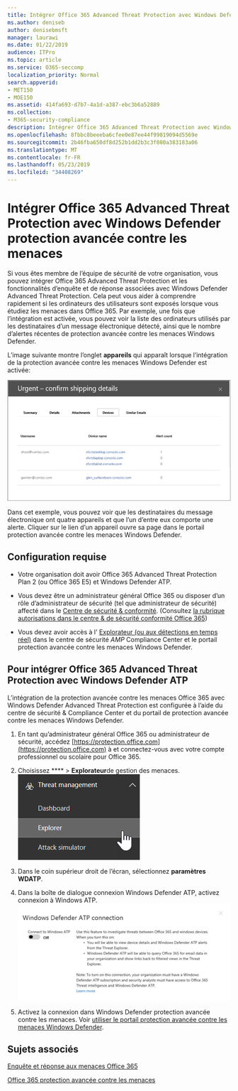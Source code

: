 ```yaml
---
title: Intégrer Office 365 Advanced Threat Protection avec Windows Defender protection avancée contre les menaces
ms.author: deniseb
author: denisebmsft
manager: laurawi
ms.date: 01/22/2019
audience: ITPro
ms.topic: article
ms.service: O365-seccomp
localization_priority: Normal
search.appverid:
- MET150
- MOE150
ms.assetid: 414fa693-d7b7-4a1d-a387-ebc3b6a52889
ms.collection:
- M365-security-compliance
description: Intégrer Office 365 Advanced Threat Protection avec Windows Defender protection avancée contre les menaces pour consulter des informations plus détaillées sur la gestion des menaces.
ms.openlocfilehash: 8fbbc8beeeba6cfee0e87ee44f99819094d5569e
ms.sourcegitcommit: 2b46fba650df8d252b1dd2b3c3f080a383183a06
ms.translationtype: MT
ms.contentlocale: fr-FR
ms.lasthandoff: 05/23/2019
ms.locfileid: "34408269"
---
```

# <a name="integrate-office-365-advanced-threat-protection-with-windows-defender-advanced-threat-protection"></a>Intégrer Office 365 Advanced Threat Protection avec Windows Defender protection avancée contre les menaces

Si vous êtes membre de l’équipe de sécurité de votre organisation, vous pouvez intégrer Office 365 Advanced Threat Protection et les fonctionnalités d’enquête et de réponse associées avec Windows Defender Advanced Threat Protection. Cela peut vous aider à comprendre rapidement si les ordinateurs des utilisateurs sont exposés lorsque vous étudiez les menaces dans Office 365. Par exemple, une fois que l’intégration est activée, vous pouvez voir la liste des ordinateurs utilisés par les destinataires d’un message électronique détecté, ainsi que le nombre d’alertes récentes de protection avancée contre les menaces Windows Defender.
  
L’image suivante montre l’onglet **appareils** qui apparaît lorsque l’intégration de la protection avancée contre les menaces Windows Defender est activée: 
  
![Lorsque l’ATP Windows Defender est activé, vous pouvez voir une liste des ordinateurs avec des alertes.](media/fec928ea-8f0c-44d7-80b9-a2e0a8cd4e89.PNG)
  
Dans cet exemple, vous pouvez voir que les destinataires du message électronique ont quatre appareils et que l’un d’entre eux comporte une alerte. Cliquer sur le lien d’un appareil ouvre sa page dans le portail protection avancée contre les menaces Windows Defender.
  
## <a name="requirements"></a>Configuration requise

- Votre organisation doit avoir Office 365 Advanced Threat Protection Plan 2 (ou Office 365 E5) et Windows Defender ATP.
    
- Vous devez être un administrateur général Office 365 ou disposer d’un rôle d’administrateur de sécurité (tel que administrateur de sécurité) affecté dans le [Centre de sécurité &amp; conformité](https://protection.office.com). (Consultez [la rubrique autorisations dans le centre &amp; de sécurité conformité Office 365](permissions-in-the-security-and-compliance-center.md))
    
- Vous devez avoir accès à l' [Explorateur (ou aux détections en temps réel)](threat-explorer.md) dans le centre de sécurité _AMP_ Compliance Center et le portail protection avancée contre les menaces Windows Defender.
    
## <a name="to-integrate-office-365-advanced-threat-protection-with-windows-defender-atp"></a>Pour intégrer Office 365 Advanced Threat Protection avec Windows Defender ATP

L’intégration de la protection avancée contre les menaces Office 365 avec Windows Defender Advanced Threat Protection est configurée à l’aide du centre de sécurité & Compliance Center et du portail de protection avancée contre les menaces Windows Defender.
  
1. En tant qu’administrateur général Office 365 ou administrateur de sécurité, accédez [https://protection.office.com](https://protection.office.com) à et connectez-vous avec votre compte professionnel ou scolaire pour Office 365. 
    
2. Choisissez **** \> **Explorateur**de gestion des menaces.<br>![Explorateur dans le menu gestion des menaces](media/ThreatMgmt-Explorer-nav.png)<br>
    
3. Dans le coin supérieur droit de l’écran, sélectionnez **paramètres WDATP**.
    
4. Dans la boîte de dialogue connexion Windows Defender ATP, activez connexion à Windows ATP.<br>![Connexion ATP Windows Defender](media/Explorer-WDATPConnection-dialog.png)<br>
    
5. Activez la connexion dans Windows Defender protection avancée contre les menaces. Voir [utiliser le portail protection avancée contre les menaces Windows Defender](https://go.microsoft.com/fwlink/?linkid=859690).

  
## <a name="related-topics"></a>Sujets associés

[Enquête et réponse aux menaces Office 365](office-365-ti.md)
  
[Office 365 protection avancée contre les menaces](office-365-atp.md)
  

